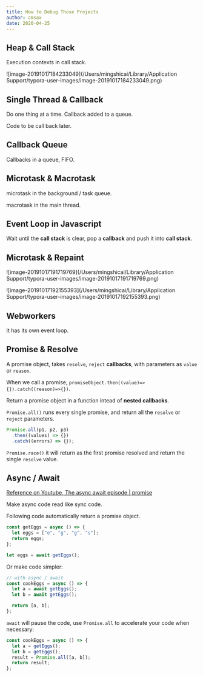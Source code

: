 ```yaml
---
title: How to Debug Those Projects
author: cmsax
date: 2020-04-25
---
```


## Heap & Call Stack

Execution contexts in call stack.

![image-20191017184233049](/Users/mingshicai/Library/Application Support/typora-user-images/image-20191017184233049.png)

## Single Thread & Callback

Do one thing at a time. Callback added to a queue.

Code to be call back later.

## Callback Queue

Callbacks in a queue, FIFO.

## Microtask & Macrotask

microtask in the background / task queue.

macrotask in the main thread.

## Event Loop in Javascript

Wait until the **call stack** is clear, pop a **callback** and push it into **call stack**.

## Microtask & Repaint

![image-20191017191719769](/Users/mingshicai/Library/Application Support/typora-user-images/image-20191017191719769.png)

![image-20191017192155393](/Users/mingshicai/Library/Application Support/typora-user-images/image-20191017192155393.png)

## Webworkers

It has its own event loop.

## Promise & Resolve

A promise object, takes `resolve`, `reject` **callbacks**, with parameters as `value` or `reason`.

When we call a promise, `promiseObject.then((value)=>{}).catch((reason)=>{})`.

Return a promise object in a function intead of **nested callbacks**.

`Promise.all()` runs every single promise, and return all the `resolve` or `reject` parameters.

```javascript
Promise.all(p1, p2, p3)
  .then((values) => {})
  .catch((errors) => {});
```

`Promise.race()` it will return as the first promise resolved and return the single `resolve` value.

## Async / Await

[Reference on Youtube, The async await episode | promise](https://www.youtube.com/watch?v=vn3tm0quoqE)

Make async code read like sync code.

Following code automatically return a promise object.

```javascript
const getEggs = async () => {
  let eggs = ["e", "g", "g", "s"];
  return eggs;
};

let eggs = await getEggs();
```

Or make code simpler:

```javascript
// with async / await
const cookEggs = async () => {
  let a = await getEggs();
  let b = await getEggs();

  return [a, b];
};
```

`await` will pause the code, use `Promise.all` to accelerate your code when necessary:

```javascript
const cookEggs = async () => {
  let a = getEggs();
  let b = getEggs();
  result = Promise.all([a, b]);
  return result;
};
```
